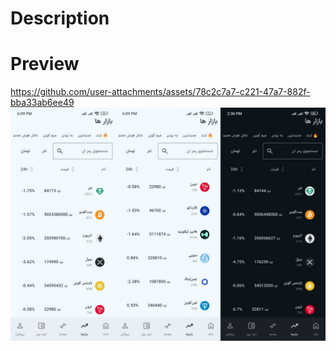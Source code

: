 # Description
<p></p>

# Preview
https://github.com/user-attachments/assets/78c2c7a7-c221-47a7-882f-bba33ab6ee49
<img   alt="Screenshot 2023-08-23 at 4 11 00 PM" src="photo19466110538.jpg">

